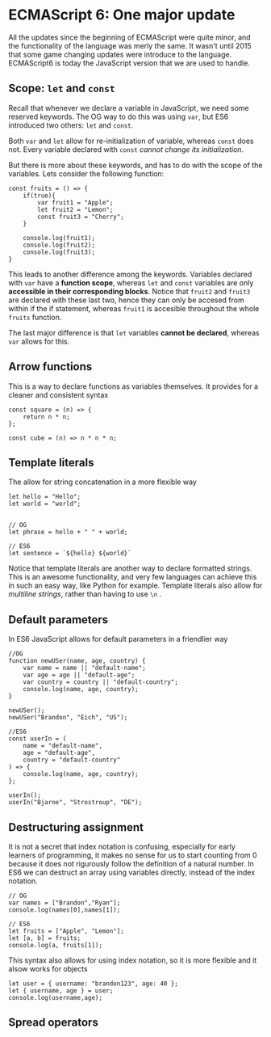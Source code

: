 # ECMAScript 6: One major update

All the updates since the beginning of ECMAScript were quite minor, and the functionality of the language was merly the same. It wasn't until 2015 that some game changing updates were introduce to the language. ECMAScript6 is today the JavaScript version that we are used to handle. 

## Scope: `let` and `const`
Recall that whenever we declare a variable in JavaScript, we need some reserved keywords. The OG way to do this was using `var`, but ES6 introduced two others: `let` and `const`.

Both `var` and `let` allow for re-initialization of variable, whereas `const` does not. Every variable declared with `const` *cannot change its initialization*.

But there is more about these keywords, and has to do with the scope of the variables. Lets consider the following function: 

```
const fruits = () => {
    if(true){
        var fruit1 = "Apple";
        let fruit2 = "Lemon";
        const fruit3 = "Cherry";
    }

    console.log(fruit1);
    console.log(fruit2);
    console.log(fruit3);
}
```

This leads to another difference among the keywords. Variables declared with `var` have a **function scope**, whereas `let` and `const` variables are only **accessible in their corresponding blocks**. Notice that `fruit2` and `fruit3` are declared with these last two, hence they can only be accesed from within if the if statement, whereas `fruit1` is accesible throughout the whole `fruits` function. 

The last major difference is that `let` variables **cannot be declared**, whereas `var` allows for this. 


## Arrow functions
This is a way to declare functions as variables themselves. It provides for a cleaner and consistent syntax

```
const square = (n) => {
	return n * n;
};
```
```
const cube = (n) => n * n * n;

```

## Template literals
The allow for string concatenation in a more flexible way

```
let hello = "Hello";
let world = "world";


// OG 
let phrase = hello + " " + world;

// ES6
let sentence = `${hello} ${world}`

```

Notice that template literals are another way to declare formatted strings. This is an awesome functionality, and very few languages can achieve this in such an easy way, like Python for example. Template literals also allow for *multiline strings*, rather than having to use `\n` . 

## Default parameters
In ES6 JavaScript allows for default parameters in a friendlier way

```
//OG
function newUSer(name, age, country) {
	var name = name || "default-name";
	var age = age || "default-age";
	var country = country || "default-country";
	console.log(name, age, country);
}

newUSer();
newUSer("Brandon", "Eich", "US");

```
```
//ES6
const userIn = (
	name = "default-name",
	age = "default-age",
	country = "default-country"
) => {
	console.log(name, age, country);
};

userIn();
userIn("Bjarne", "Strostroup", "DE");

```

## Destructuring assignment
It is not a secret that index notation is confusing, especially for early learners of programming, it makes no sense for us to start counting from 0 because it does not rigurously follow the definition of a natural number. In ES6 we can destruct an array using variables directly, instead of the index notation. 

```
// OG
var names = ["Brandon","Ryan"];
console.log(names[0],names[1]);
```

```
// ES6
let fruits = ["Apple", "Lemon"];
let [a, b] = fruits;
console.log(a, fruits[1]);
```
This syntax also allows for using index notation, so it is more flexible and it alsow works for objects

```
let user = { username: "brandon123", age: 40 };
let { username, age } = user;
console.log(username,age);
```

## Spread operators






 





